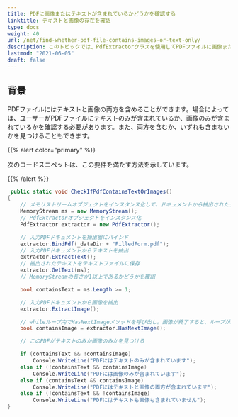 ```yaml
---
title: PDFに画像またはテキストが含まれているかどうかを確認する
linktitle: テキストと画像の存在を確認
type: docs
weight: 40
url: /net/find-whether-pdf-file-contains-images-or-text-only/
description: このトピックでは、PdfExtractorクラスを使用してPDFファイルに画像またはテキストのみが含まれているかどうかを確認する方法を説明します。
lastmod: "2021-06-05"
draft: false
---
```


## 背景

PDFファイルにはテキストと画像の両方を含めることができます。場合によっては、ユーザーがPDFファイルにテキストのみが含まれているか、画像のみが含まれているかを確認する必要があります。また、両方を含むか、いずれも含まないかを見つけることもできます。

{{% alert color="primary" %}}

次のコードスニペットは、この要件を満たす方法を示しています。

{{% /alert %}}

```csharp
 public static void CheckIfPdfContainsTextOrImages()
{
    // メモリストリームオブジェクトをインスタンス化して、ドキュメントから抽出されたテキストを保持する
    MemoryStream ms = new MemoryStream();
    // PdfExtractorオブジェクトをインスタンス化
    PdfExtractor extractor = new PdfExtractor();

    // 入力PDFドキュメントを抽出器にバインド
    extractor.BindPdf(_dataDir + "FilledForm.pdf");
    // 入力PDFドキュメントからテキストを抽出
    extractor.ExtractText();
    // 抽出されたテキストをテキストファイルに保存
    extractor.GetText(ms);
    // MemoryStreamの長さが1以上であるかどうかを確認

    bool containsText = ms.Length >= 1;

    // 入力PDFドキュメントから画像を抽出
    extractor.ExtractImage();

    // whileループ内でHasNextImageメソッドを呼び出し。画像が終了すると、ループが終了
    bool containsImage = extractor.HasNextImage();

    // このPDFがテキストのみか画像のみかを見つける

    if (containsText && !containsImage)
        Console.WriteLine("PDFにはテキストのみが含まれています");
    else if (!containsText && containsImage)
        Console.WriteLine("PDFには画像のみが含まれています");
    else if (containsText && containsImage)
        Console.WriteLine("PDFにはテキストと画像の両方が含まれています");
    else if (!containsText && !containsImage)
        Console.WriteLine("PDFにはテキストも画像も含まれていません");
}
```